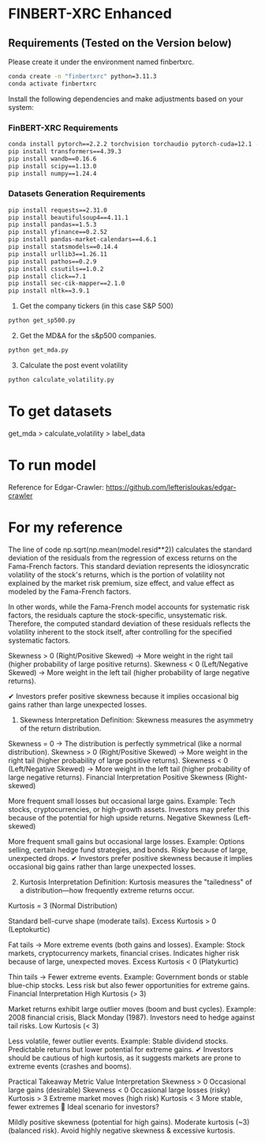 # FINBERT-XRC Enhanced

## Requirements (Tested on the Version below)
Please create it under the environment named finbertxrc.
```bash
conda create -n "finbertxrc" python=3.11.3
conda activate finbertxrc
```
Install the following dependencies and make adjustments based on your system:
### FinBERT-XRC Requirements
```bash
conda install pytorch==2.2.2 torchvision torchaudio pytorch-cuda=12.1 -c pytorch -c nvidia
pip install transformers==4.39.3
pip install wandb==0.16.6
pip install scipy==1.13.0
pip install numpy==1.24.4
```
### Datasets Generation Requirements
```bash
pip install requests==2.31.0
pip install beautifulsoup4==4.11.1
pip install pandas==1.5.3
pip install yfinance==0.2.52
pip install pandas-market-calendars==4.6.1
pip install statsmodels==0.14.4
pip install urllib3==1.26.11
pip install pathos==0.2.9
pip install cssutils==1.0.2
pip install click==7.1
pip install sec-cik-mapper==2.1.0
pip install nltk==3.9.1
```


1. Get the company tickers (in this case S&P 500)
```bash
python get_sp500.py
```
2. Get the MD&A for the s&p500 companies.
```bash
python get_mda.py
```
3. Calculate the post event volatility
```bash
python calculate_volatility.py
```

# To get datasets
get_mda > calculate_volatility > label_data

# To run model


Reference for Edgar-Crawler:
https://github.com/lefterisloukas/edgar-crawler


# For my reference

The line of code np.sqrt(np.mean(model.resid**2)) calculates the standard deviation of the residuals from the regression of excess returns on the Fama-French factors. This standard deviation represents the idiosyncratic volatility of the stock's returns, which is the portion of volatility not explained by the market risk premium, size effect, and value effect as modeled by the Fama-French factors.

In other words, while the Fama-French model accounts for systematic risk factors, the residuals capture the stock-specific, unsystematic risk. Therefore, the computed standard deviation of these residuals reflects the volatility inherent to the stock itself, after controlling for the specified systematic factors.


Skewness > 0 (Right/Positive Skewed) → More weight in the right tail (higher probability of large positive returns).
Skewness < 0 (Left/Negative Skewed) → More weight in the left tail (higher probability of large negative returns).

✔ Investors prefer positive skewness because it implies occasional big gains rather than large unexpected losses.

1. Skewness Interpretation
Definition: Skewness measures the asymmetry of the return distribution.

Skewness = 0 → The distribution is perfectly symmetrical (like a normal distribution).
Skewness > 0 (Right/Positive Skewed) → More weight in the right tail (higher probability of large positive returns).
Skewness < 0 (Left/Negative Skewed) → More weight in the left tail (higher probability of large negative returns).
Financial Interpretation
Positive Skewness (Right-skewed)

More frequent small losses but occasional large gains.
Example: Tech stocks, cryptocurrencies, or high-growth assets.
Investors may prefer this because of the potential for high upside returns.
Negative Skewness (Left-skewed)

More frequent small gains but occasional large losses.
Example: Options selling, certain hedge fund strategies, and bonds.
Risky because of large, unexpected drops.
✔ Investors prefer positive skewness because it implies occasional big gains rather than large unexpected losses.

2. Kurtosis Interpretation
Definition: Kurtosis measures the "tailedness" of a distribution—how frequently extreme returns occur.

Kurtosis = 3 (Normal Distribution)

Standard bell-curve shape (moderate tails).
Excess Kurtosis > 0 (Leptokurtic)

Fat tails → More extreme events (both gains and losses).
Example: Stock markets, cryptocurrency markets, financial crises.
Indicates higher risk because of large, unexpected moves.
Excess Kurtosis < 0 (Platykurtic)

Thin tails → Fewer extreme events.
Example: Government bonds or stable blue-chip stocks.
Less risk but also fewer opportunities for extreme gains.
Financial Interpretation
High Kurtosis (> 3)

Market returns exhibit large outlier moves (boom and bust cycles).
Example: 2008 financial crisis, Black Monday (1987).
Investors need to hedge against tail risks.
Low Kurtosis (< 3)

Less volatile, fewer outlier events.
Example: Stable dividend stocks.
Predictable returns but lower potential for extreme gains.
✔ Investors should be cautious of high kurtosis, as it suggests markets are prone to extreme events (crashes and booms).

Practical Takeaway
Metric	Value	Interpretation
Skewness	> 0	Occasional large gains (desirable)
Skewness	< 0	Occasional large losses (risky)
Kurtosis	> 3	Extreme market moves (high risk)
Kurtosis	< 3	More stable, fewer extremes
📌 Ideal scenario for investors?

Mildly positive skewness (potential for high gains).
Moderate kurtosis (~3) (balanced risk).
Avoid highly negative skewness & excessive kurtosis.
